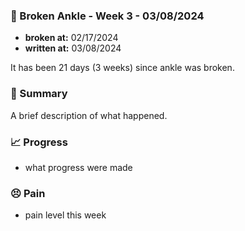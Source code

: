 ### 🩼 Broken Ankle - Week 3 - 03/08/2024

- **broken at:** 02/17/2024
- **written at:** 03/08/2024

It has been 21 days (3 weeks) since ankle was broken.

### 📃 Summary

A brief description of what happened.

### 📈 Progress

- what progress were made

### 😣 Pain

- pain level this week
